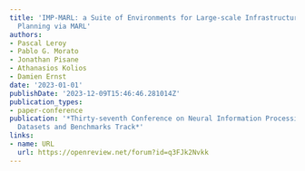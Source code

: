 ```yaml
---
title: 'IMP-MARL: a Suite of Environments for Large-scale Infrastructure Management
  Planning via MARL'
authors:
- Pascal Leroy
- Pablo G. Morato
- Jonathan Pisane
- Athanasios Kolios
- Damien Ernst
date: '2023-01-01'
publishDate: '2023-12-09T15:46:46.281014Z'
publication_types:
- paper-conference
publication: '*Thirty-seventh Conference on Neural Information Processing Systems
  Datasets and Benchmarks Track*'
links:
- name: URL
  url: https://openreview.net/forum?id=q3FJk2Nvkk
---
```

